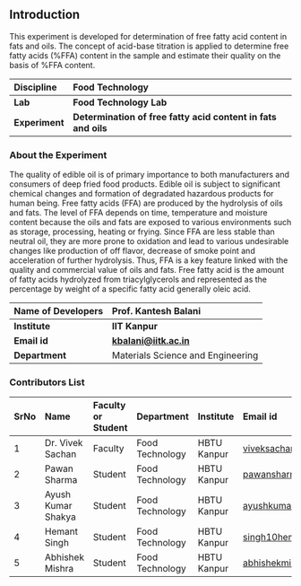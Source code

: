 ## Introduction

This experiment is developed for determination of free fatty acid content in fats and oils. The concept of acid-base titration is applied to determine free fatty acids (%FFA) content in the sample and estimate their quality on the basis of %FFA content.

<b>Discipline | <b>Food Technology
:--|:--|
<b> Lab | <b> Food Technology Lab
<b> Experiment|     <b> Determination of free fatty acid content in fats and oils

### About the Experiment 

The quality of edible oil is of primary importance to both manufacturers and consumers of deep fried food products. Edible oil is subject to significant chemical changes and formation of degradated hazardous products for human being.
Free fatty acids (FFA) are produced by the hydrolysis of oils and fats. The level of FFA depends on time, temperature and moisture content because the oils and fats are exposed to various environments such as storage, processing, heating or frying. Since FFA are less stable than neutral oil, they are more prone to oxidation and lead to various undesirable changes like production of off flavor, decrease of smoke point and acceleration of further hydrolysis. Thus, FFA is a key feature linked with the quality and commercial value of oils and fats.
Free fatty acid is the amount of fatty acids hydrolyzed from triacylglycerols and represented as the percentage by weight of a specific fatty acid generally oleic acid.

<b>Name of Developers | <b> Prof. Kantesh Balani
:--|:--|
<b> Institute | <b>  IIT Kanpur
<b> Email id|     <b>  kbalani@iitk.ac.in
<b> Department |  Materials Science and Engineering

### Contributors List

SrNo | Name | Faculty or Student | Department| Institute | Email id
:--|:--|:--|:--|:--|:--|
1 | Dr. Vivek Sachan | Faculty | Food Technology | HBTU Kanpur | viveksachan99@gmail.com
2 | Pawan Sharma | Student | Food Technology | HBTU Kanpur | pawansharmampec@gmail.com
3 | Ayush Kumar Shakya  | Student | Food Technology | HBTU Kanpur | ayushkumar121@outlook.com
4 | Hemant Singh | Student | Food Technology | HBTU Kanpur | singh10hemant99@gmail.com
5 | Abhishek Mishra | Student | Food Technology | HBTU Kanpur | abhishekmishraoff73@gmail.com
